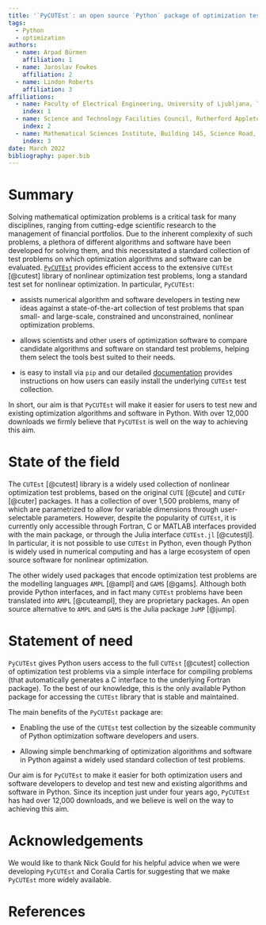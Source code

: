 ```yaml
---
title: '`PyCUTEst`: an open source `Python` package of optimization test problems'
tags:
  - Python
  - optimization
authors:
  - name: Arpad Bürmen
    affiliation: 1
  - name: Jaroslav Fowkes
    affiliation: 2
  - name: Lindon Roberts
    affiliation: 3
affiliations:
  - name: Faculty of Electrical Engineering, University of Ljubljana, Tržaška cesta 25, SI-1000 Ljubljana, Slovenia
    index: 1
  - name: Science and Technology Facilities Council, Rutherford Appleton Laboratory, Harwell Campus, Didcot, Oxfordshire, OX11 0QX, UK
    index: 2
  - name: Mathematical Sciences Institute, Building 145, Science Road, Australian National University, Canberra ACT 2601, Australia
    index: 3
date: March 2022
bibliography: paper.bib
---
```

# Summary

Solving mathematical optimization problems is a critical task for many disciplines, ranging from cutting-edge scientific research to the management of financial portfolios.
Due to the inherent complexity of such problems, a plethora of different algorithms and software have been developed for solving them, and this necessitated a standard collection of test problems on which optimization algorithms and software can be evaluated.
[`PyCUTEst`](https://github.com/jfowkes/pycutest) provides efficient access to the extensive `CUTEst` [@cutest] library of
nonlinear optimization test problems, long a standard test set for nonlinear optimization. In particular, `PyCUTEst`:

* assists numerical algorithm and software developers in testing new ideas against a state-of-the-art collection
of test problems that span small- and large-scale, constrained and unconstrained, nonlinear optimization problems.

* allows scientists and other users of optimization software to compare candidate algorithms and software on standard test problems, helping them select the tools best suited to their needs.

* is easy to install via `pip` and our detailed [documentation](https://jfowkes.github.io/pycutest/) provides instructions on
how users can easily install the underlying `CUTEst` test collection.

In short, our aim is that `PyCUTEst` will make it easier for users to test new and existing optimization algorithms and software in Python. With over 12,000 downloads we firmly believe that `PyCUTEst` is well on the way to achieving this aim.

# State of the field

The `CUTEst` [@cutest] library is a widely used collection of nonlinear optimization test problems, based on the original
`CUTE` [@cute] and `CUTEr` [@cuter] packages.
It has a collection of over 1,500 problems, many of which are parametrized to allow for variable dimensions through user-selectable parameters.
However, despite the popularity of `CUTEst`, it is currently only accessible through Fortran, C or MATLAB interfaces
provided with the main package, or through the Julia interface `CUTEst.jl` [@cutestjl].
In particular, it is not possible to use `CUTEst` in Python, even though Python is widely used in numerical
computing and has a large ecosystem of open source software for nonlinear optimization.

The other widely used packages that encode optimization test problems are the modelling languages `AMPL` [@ampl]
and `GAMS` [@gams].
Although both provide Python interfaces, and in fact many `CUTEst` problems have been translated into `AMPL` [@cuteampl],
they are proprietary packages.
An open source alternative to `AMPL` and `GAMS` is the Julia package `JuMP` [@jump].

# Statement of need

`PyCUTEst` gives Python users access to the full `CUTEst` [@cutest] collection of optimization test problems via a simple interface for
compiling problems (that automatically generates a C interface to the underlying Fortran package).
To the best of our knowledge, this is the only available Python package for accessing the `CUTEst` library that is stable and maintained.

The main benefits of the `PyCUTEst` package are:

* Enabling the use of the `CUTEst` test collection by the sizeable community of Python optimization software developers and users.

* Allowing simple benchmarking of optimization algorithms and software in Python against a widely used standard collection of test problems.

Our aim is for `PyCUTEst` to make it easier for both optimization users and software developers to develop and test new and existing algorithms and software in Python. Since its inception just under four years ago, `PyCUTEst` has had over 12,000 downloads, and we believe is well on the way to achieving this aim.

# Acknowledgements

We would like to thank Nick Gould for his helpful advice when we were developing `PyCUTEst` and Coralia Cartis for suggesting that we make `PyCUTEst` more widely available.

# References
